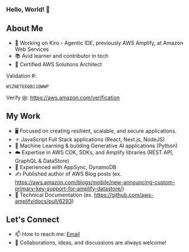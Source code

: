 ### Hello, World! 👋

## About Me
- 💼 Working on Kiro - Agentic IDE, previously AWS Amplify, at Amazon Web Services
- 📚 Avid learner and contributor in tech
- 🌟 Certified AWS Solutions Architect

Validation #:
```
WSZNETEDQB11QWWP
```
Verify @: https://aws.amazon.com/verification

## My Work
- 🖥️ Focused on creating resilient, scalable, and secure applications.
- ⚛️ JavaScript Full Stack applications (React, Next.js, NodeJS)
- 🤖 Machine Learning & building Generative AI applications (Python)
- ☁️ Expertise in AWS CDK, SDKs, and Amplify libraries (REST API, GraphQL & DataStore)
- 📖 Experienced with AppSync, DynamoDB
- ✍️ Published author of AWS Blog posts (ex. https://aws.amazon.com/blogs/mobile/new-announcing-custom-primary-key-support-for-amplify-datastore/)
- 📖 Technical Documentation (ex. https://github.com/aws-amplify/docs/pull/6293)

## Let's Connect
- 📫 How to reach me: [Email](christopher.bonifacio@gmail.com)
- 👥 Collaborations, ideas, and discussions are always welcome!

